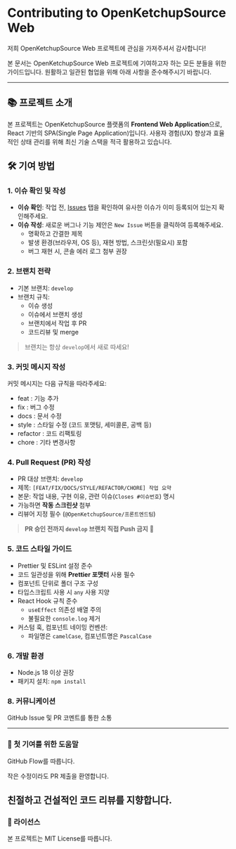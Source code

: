 # Contributing to OpenKetchupSource Web

저희 OpenKetchupSource Web 프로젝트에 관심을 가져주셔서 감사합니다!

본 문서는 OpenKetchupSource Web 프로젝트에 기여하고자 하는 모든 분들을 위한 가이드입니다. 원활하고 일관된 협업을 위해 아래 사항을 준수해주시기 바랍니다.

---

## 📚 프로젝트 소개

본 프로젝트는 OpenKetchupSource 플랫폼의 **Frontend Web Application**으로, React 기반의 SPA(Single Page Application)입니다. 사용자 경험(UX) 향상과 효율적인 상태 관리를 위해 최신 기술 스택을 적극 활용하고 있습니다.

## 🛠️ 기여 방법

### 1. 이슈 확인 및 작성

- **이슈 확인**: 작업 전, [Issues](https://github.com/OpenKetchupSource/Web/issues) 탭을 확인하여 유사한 이슈가 이미 등록되어 있는지 확인해주세요.
- **이슈 작성**: 새로운 버그나 기능 제안은 `New Issue` 버튼을 클릭하여 등록해주세요.
  - 명확하고 간결한 제목
  - 발생 환경(브라우저, OS 등), 재현 방법, 스크린샷(필요시) 포함
  - 버그 재현 시, 콘솔 에러 로그 첨부 권장

### 2. 브랜치 전략

- 기본 브랜치: `develop`
- 브랜치 규칙:
  - 이슈 생성
  - 이슈에서 브랜치 생성
  - 브랜치에서 작업 후 PR
  - 코드리뷰 및 merge

> 브랜치는 항상 `develop`에서 새로 따세요!

### 3. 커밋 메시지 작성

커밋 메시지는 다음 규칙을 따라주세요:

- feat : 기능 추가
- fix : 버그 수정
- docs : 문서 수정
- style : 스타일 수정 (코드 포맷팅, 세미콜론, 공백 등)
- refactor : 코드 리팩토링
- chore : 기타 변경사항

### 4. Pull Request (PR) 작성

- PR 대상 브랜치: `develop`
- 제목: `[FEAT/FIX/DOCS/STYLE/REFACTOR/CHORE] 작업 요약`
- 본문: 작업 내용, 구현 이유, 관련 이슈(`Closes #이슈번호`) 명시
- 가능하면 **작동 스크린샷** 첨부
- 리뷰어 지정 필수 (`@OpenKetchupSource/프론트엔드팀`)

> **PR 승인 전까지 `develop` 브랜치 직접 Push 금지** 🚫

### 5. 코드 스타일 가이드

- Prettier 및 ESLint 설정 준수
- 코드 일관성을 위해 **Prettier 포맷터** 사용 필수
- 컴포넌트 단위로 폴더 구조 구성
- 타입스크립트 사용 시 `any` 사용 지양
- React Hook 규칙 준수
  - `useEffect` 의존성 배열 주의
  - 불필요한 `console.log` 제거
- 커스텀 훅, 컴포넌트 네이밍 컨벤션:
  - 파일명은 `camelCase`, 컴포넌트명은 `PascalCase`

### 6. 개발 환경

- Node.js 18 이상 권장
- 패키지 설치:
  `npm install`

### 8. 커뮤니케이션

GitHub Issue 및 PR 코멘트를 통한 소통

---

### 🤝 첫 기여를 위한 도움말

GitHub Flow를 따릅니다.

작은 수정이라도 PR 제출을 환영합니다.

## 친절하고 건설적인 코드 리뷰를 지향합니다.

### 📄 라이선스

본 프로젝트는 MIT License를 따릅니다.
